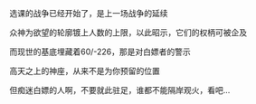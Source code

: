 

选课的战争已经开始了，是上一场战争的延续 

众神为欲望的轮廓镀上人数的上限，以此昭示，它们的权柄可被企及

 而现世的基底埋藏着60/-226，那是对白嫖者的警示 

高天之上的神座，从来不是为你预留的位置 

但痴迷白嫖的人啊，不要就此驻足，谁都不能隔岸观火，看吧...
